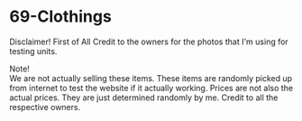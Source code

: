 # 69-Clothings

Disclaimer!
First of All Credit to the owners for the photos that I'm using for testing units.

Note!  
We are not actually selling these items. These items are randomly picked up from internet to test the website if it actually working.
Prices are not also the actual prices. They are just determined randomly by me. Credit to all the respective owners.

